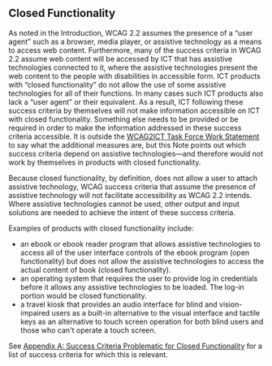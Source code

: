 Closed Functionality
--------------------

As noted in the Introduction, WCAG 2.2 assumes the presence of a “user agent” such as a browser, media player, or assistive technology as a means to access web content. Furthermore, many of the success criteria in WCAG 2.2 assume web content will be accessed by ICT that has assistive technologies connected to it, where the assistive technologies present the web content to the people with disabilities in accessible form. ICT products with “closed functionality” do not allow the use of some assistive technologies for all of their functions. In many cases such ICT products also lack a “user agent” or their equivalent. As a result, ICT following these success criteria by themselves will not make information accessible on ICT with closed functionality. Something else needs to be provided or be required in order to make the information addressed in these success criteria accessible. It is outside the [WCAG2ICT Task Force Work Statement](http://www.w3.org/WAI/GL/task-forces/wcag2ict/work-statement) to say what the additional measures are, but this Note points out which success criteria depend on assistive technologies—and therefore would not work by themselves in products with closed functionality.

Because closed functionality, by definition, does not allow a user to attach assistive technology, WCAG success criteria that assume the presence of assistive technology will not facilitate accessibility as WCAG 2.2 intends. Where assistive technologies cannot be used, other output and input solutions are needed to achieve the intent of these success criteria.

Examples of products with closed functionality include:

*   an ebook or ebook reader program that allows assistive technologies to access all of the user interface controls of the ebook program (open functionality) but does not allow the assistive technologies to access the actual content of book (closed functionality).
*   an operating system that requires the user to provide log in credentials before it allows any assistive technologies to be loaded. The log-in portion would be closed functionality.
*   a travel kiosk that provides an audio interface for blind and vision-impaired users as a built-in alternative to the visual interface and tactile keys as an alternative to touch screen operation for both blind users and those who can't operate a touch screen.

See [Appendix A: Success Criteria Problematic for Closed Functionality](http://w3c.github.io/wcag2ict/#success-criteria-problematic-for-closed-functionality) for a list of success criteria for which this is relevant.
